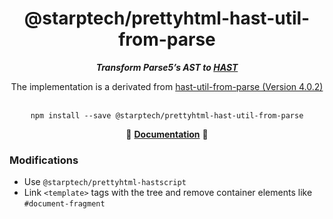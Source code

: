 <div align="center">
<h1>@starptech/prettyhtml-hast-util-from-parse</h1>
<i><b>Transform Parse5’s AST to <a href="https://github.com/syntax-tree/hast">HAST</a></b></i>
<p>The implementation is a derivated from <a href="https://github.com/syntax-tree/hast-util-from-parse5">hast-util-from-parse (Version 4.0.2)</a></p>
</div>
<br>

<div align="center">
<code>npm install --save @starptech/prettyhtml-hast-util-from-parse</code>
</div>

<p align="center">
  📖 <a href="https://github.com/syntax-tree/hast-util-from-parse5"><b>Documentation</b></a> 📖
</p>


### Modifications

* Use `@starptech/prettyhtml-hastscript`
* Link `<template>` tags with the tree and remove container elements like `#document-fragment`
